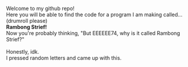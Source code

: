 Welcome to my github repo! <br>
Here you will be able to find the code for a program I am making called... <br>
(drumroll please) <br>
<b> Rambong Strief! </b> <br>
Now you're probably thinking, "But EEEEEE74, why is it called Rambong Strief?" <br>
<br>
Honestly, idk. <br>
I pressed random letters and came up with this.
